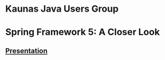 # Kaunas Java Users Group
# Spring Framework 5: A Closer Look
## [Presentation](https://prezi.com/p/jt_dgbrokmk3)
